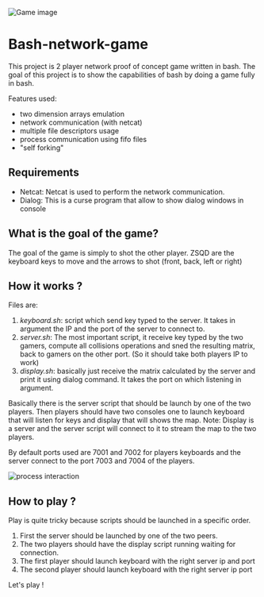 
![Game image](https://raw.github.com/RobinDavid/Bash-network-game/master/snapshot.jpg)

Bash-network-game
=================

This project is 2 player network proof of concept game written in bash.
The goal of this project is to show the capabilities of bash by doing a game fully in bash.

Features used:
* two dimension arrays emulation
* network communication (with netcat)
* multiple file descriptors usage
* process communication using fifo files
* "self forking"

Requirements
------------

* Netcat: Netcat is used to perform the network communication.
* Dialog: This is a curse program that allow to show dialog windows in console

What is the goal of the game?
-----------------------------

The goal of the game is simply to shot the other player.
ZSQD are the keyboard keys to move and the arrows to shot (front, back, left or right)

How it works ?
--------------

Files are:
1. *keyboard.sh*: script which send key typed to the server. It takes in argument the IP and the port of the server to connect to.
2. *server.sh*: The most important script, it receive key typed by the two gamers, compute all collisions operations and sned the resulting matrix, back to gamers on the other port. (So it should take both players IP to work)
3. *display.sh*: basically just receive the matrix calculated by the server and print it using dialog command. It takes the port on which listening in argument.

Basically there is the server script that should be launch by one of the two players.
Then players should have two consoles one to launch keyboard that will listen for keys and display
that will shows the map.
Note: Display is a server and the server script will connect to it to stream the map to the two players.

By default ports used are 7001 and 7002 for players keyboards and the server connect to the port 7003 and 7004 of the players.

![process interaction](https://raw.github.com/RobinDavid/Bash-network-game/master/archi.jpg)

How to play ?
-------------

Play is quite tricky because scripts should be launched in a specific order.
1. First the server should be launched by one of the two peers.
2. The two players should have the display script running waiting for connection.
3. The first player should launch keyboard with the right server ip and port
4. The second player should launch keyboard with the right server ip port

Let's play !
